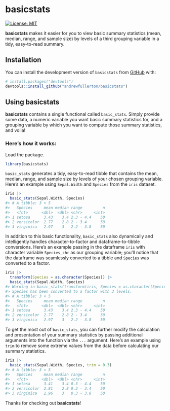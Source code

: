 
<!-- README.md is generated from README.Rmd. Please edit that file -->

# basicstats

<!-- badges: start -->

[![License:
MIT](https://img.shields.io/badge/License-MIT-yellow.svg)](https://opensource.org/licenses/MIT)
<!-- badges: end -->

**basicstats** makes it easier for you to view basic summary statistics
(mean, median, range, and sample size) by levels of a third grouping
variable in a tidy, easy-to-read summary.

## Installation

You can install the development version of `basicstats` from
[GitHub](https://github.com/andrewfullerton/basicstats) with:

``` r
# install.packages("devtools")
devtools::install_github("andrewfullerton/basicstats")
```

## Using basicstats

**basicstats** contains a single functional called `basic_stats`. Simply
provide some data, a numeric variable you want basic summary statistics
for, and a grouping variable by which you want to compute those summary
statistics, and voila!

### Here’s how it works:

Load the package.

``` r
library(basicstats)
```

`basic_stats` generates a tidy, easy-to-read tibble that contains the
mean, median, range, and sample size by levels of your chosen grouping
variable. Here’s an example using `Sepal.Width` and `Species` from the
`iris` dataset.

``` r
iris |> 
  basic_stats(Sepal.Width, Species)
#> # A tibble: 3 × 5
#>   Species     mean median range         n
#>   <fct>      <dbl>  <dbl> <chr>     <int>
#> 1 setosa      3.43    3.4 2.3 - 4.4    50
#> 2 versicolor  2.77    2.8 2 - 3.4      50
#> 3 virginica   2.97    3   2.2 - 3.8    50
```

In addition to this basic functionality, `basic_stats` also dynamically
and intelligently handles character-to-factor and dataframe-to-tibble
conversions. Here’s an example passing in the dataframe `iris` with
character variable `Species_chr` as our grouping variable; you’ll notice
that the dataframe was seamlessly converted to a tibble and `Species`
was converted to a factor.

``` r
iris |>
  transform(Species = as.character(Species)) |>
  basic_stats(Sepal.Width, Species)
#> Warning in basic_stats(transform(iris, Species = as.character(Species)), :
#> Species has been converted to a factor with 3 levels.
#> # A tibble: 3 × 5
#>   Species     mean median range         n
#>   <fct>      <dbl>  <dbl> <chr>     <int>
#> 1 setosa      3.43    3.4 2.3 - 4.4    50
#> 2 versicolor  2.77    2.8 2 - 3.4      50
#> 3 virginica   2.97    3   2.2 - 3.8    50
```

To get the most out of `basic_stats`, you can further modify the
calculation and presentation of your summary statistics by passing
additional arguments into the function via the `...` argument. Here’s an
example using `trim` to remove some extreme values from the data before
calculating our summary statistics.

``` r
iris |>
  basic_stats(Sepal.Width, Species, trim = 0.3)
#> # A tibble: 3 × 5
#>   Species     mean median range         n
#>   <fct>      <dbl>  <dbl> <chr>     <int>
#> 1 setosa      3.41    3.4 0.3 - 4.4    50
#> 2 versicolor  2.81    2.8 0.3 - 3.4    50
#> 3 virginica   2.96    3   0.3 - 3.8    50
```

Thanks for checking out **basicstats**!
